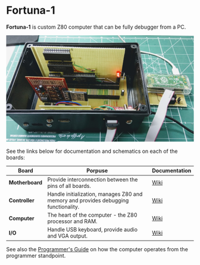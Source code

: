 # Fortuna-1
**Fortuna-1** is custom Z80 computer that can be fully debugger from a PC.

![Fortuna-1](fortuna-1.jpg)

See the links below for documentation and schematics on each of the boards:

|Board|Porpuse|Documentation|
|-----|-------|-------------|
|**Motherboard**| Provide interconnection between the pins of all boards. | [Wiki](https://github.com/andrenho/fortuna-1/wiki/Motherboard)
|**Controller** | Handle initialization, manages Z80 and memory and provides debugging functionality. | [Wiki](https://github.com/andrenho/fortuna-1/wiki/Controller)
|**Computer**   | The heart of the computer - the Z80 processor and RAM. | [Wiki](https://github.com/andrenho/fortuna-1/wiki/Computer)
|**I/O**        | Handle USB keyboard, provide audio and VGA output. | [Wiki](https://github.com/andrenho/fortuna-1/wiki/IO-board)

See also the [Programmer's Guide](https://github.com/andrenho/fortuna-1/wiki/Programmers's-Guide) on how the computer operates from the programmer standpoint.
